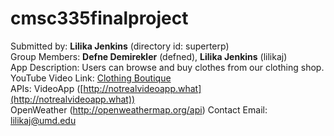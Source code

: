 # cmsc335finalproject
Submitted by: **Lilika Jenkins** (directory id: superterp)  
Group Members: **Defne Demirekler** (defned), **Lilika Jenkins** (lilikaj)  
App Description: Users can browse and buy clothes from our clothing shop.
YouTube Video Link: [Clothing Boutique](https://youtu.be/YfsB1U-Nj7Y)  
APIs: VideoApp ([http://notrealvideoapp.what](http://notrealvideoapp.what))  
      OpenWeather (http://openweathermap.org/api) 
Contact Email: [lilikaj@umd.edu](mailto:lilikaj@umd.edu)  
